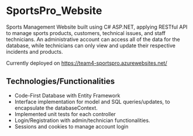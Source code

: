 # SportsPro_Website
Sports Management Website built using C# ASP.NET, applying RESTful API to manage sports products, customers, technical issues, and staff technicians. An administrative account can access all of the data for the database, while technicians can only view and update their respective incidents and products. 

Currently deployed on https://team4-sportspro.azurewebsites.net/


## Technologies/Functionalities
- Code-First Database with Entity Framework
- Interface implementation for model and SQL queries/updates, to encapsulate the databaseContext.
- Implemented unit tests for each controller
- Login/Registration with admin/technician functionalities. 
- Sessions and cookies to manage account login

